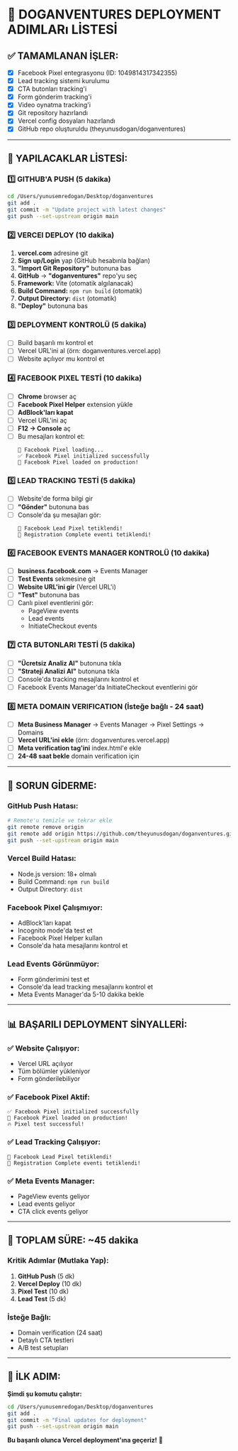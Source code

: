 # 🚀 DOGANVENTURES DEPLOYMENT ADIMLARı LİSTESİ

## ✅ TAMAMLANAN İŞLER:

- [x] Facebook Pixel entegrasyonu (ID: 1049814317342355)
- [x] Lead tracking sistemi kurulumu
- [x] CTA butonları tracking'i
- [x] Form gönderim tracking'i
- [x] Video oynatma tracking'i
- [x] Git repository hazırlandı
- [x] Vercel config dosyaları hazırlandı
- [x] GitHub repo oluşturuldu (theyunusdogan/doganventures)

---

## 🎯 YAPILACAKLAR LİSTESİ:

### 1️⃣ GITHUB'A PUSH (5 dakika)

```bash
cd /Users/yunusemredogan/Desktop/doganventures
git add .
git commit -m "Update project with latest changes"
git push --set-upstream origin main
```

### 2️⃣ VERCEl DEPLOY (10 dakika)

1. **vercel.com** adresine git
2. **Sign up/Login** yap (GitHub hesabınla bağlan)
3. **"Import Git Repository"** butonuna bas
4. **GitHub** → **"doganventures"** repo'yu seç
5. **Framework:** Vite (otomatik algılanacak)
6. **Build Command:** `npm run build` (otomatik)
7. **Output Directory:** `dist` (otomatik)
8. **"Deploy"** butonuna bas

### 3️⃣ DEPLOYMENT KONTROLÜ (5 dakika)

- [ ] Build başarılı mı kontrol et
- [ ] Vercel URL'ini al (örn: doganventures.vercel.app)
- [ ] Website açılıyor mu kontrol et

### 4️⃣ FACEBOOK PIXEL TESTİ (10 dakika)

- [ ] **Chrome** browser aç
- [ ] **Facebook Pixel Helper** extension yükle
- [ ] **AdBlock'ları kapat**
- [ ] Vercel URL'ini aç
- [ ] **F12 → Console** aç
- [ ] Bu mesajları kontrol et:
  ```
  🔄 Facebook Pixel loading...
  ✅ Facebook Pixel initialized successfully
  🎯 Facebook Pixel loaded on production!
  ```

### 5️⃣ LEAD TRACKING TESTİ (5 dakika)

- [ ] Website'de forma bilgi gir
- [ ] **"Gönder"** butonuna bas
- [ ] Console'da şu mesajları gör:
  ```
  🎯 Facebook Lead Pixel tetiklendi!
  📝 Registration Complete eventi tetiklendi!
  ```

### 6️⃣ FACEBOOK EVENTS MANAGER KONTROLÜ (10 dakika)

- [ ] **business.facebook.com** → Events Manager
- [ ] **Test Events** sekmesine git
- [ ] **Website URL'ini gir** (Vercel URL'i)
- [ ] **"Test"** butonuna bas
- [ ] Canlı pixel eventlerini gör:
  - PageView events
  - Lead events
  - InitiateCheckout events

### 7️⃣ CTA BUTONLARI TESTİ (5 dakika)

- [ ] **"Ücretsiz Analiz Al"** butonuna tıkla
- [ ] **"Strateji Analizi Al"** butonuna tıkla
- [ ] Console'da tracking mesajlarını kontrol et
- [ ] Facebook Events Manager'da InitiateCheckout eventlerini gör

### 8️⃣ META DOMAIN VERIFICATION (İsteğe bağlı - 24 saat)

- [ ] **Meta Business Manager** → Events Manager → Pixel Settings → Domains
- [ ] **Vercel URL'ini ekle** (örn: doganventures.vercel.app)
- [ ] **Meta verification tag'ini** index.html'e ekle
- [ ] **24-48 saat bekle** domain verification için

---

## 🚨 SORUN GİDERME:

### GitHub Push Hatası:

```bash
# Remote'u temizle ve tekrar ekle
git remote remove origin
git remote add origin https://github.com/theyunusdogan/doganventures.git
git push --set-upstream origin main
```

### Vercel Build Hatası:

- Node.js version: 18+ olmalı
- Build Command: `npm run build`
- Output Directory: `dist`

### Facebook Pixel Çalışmıyor:

- AdBlock'ları kapat
- Incognito mode'da test et
- Facebook Pixel Helper kullan
- Console'da hata mesajlarını kontrol et

### Lead Events Görünmüyor:

- Form gönderimini test et
- Console'da lead tracking mesajlarını kontrol et
- Meta Events Manager'da 5-10 dakika bekle

---

## 📊 BAŞARILI DEPLOYMENT SİNYALLERİ:

### ✅ Website Çalışıyor:

- Vercel URL açılıyor
- Tüm bölümler yükleniyor
- Form gönderilebiliyor

### ✅ Facebook Pixel Aktif:

```
✅ Facebook Pixel initialized successfully
🎯 Facebook Pixel loaded on production!
🔥 Pixel test successful!
```

### ✅ Lead Tracking Çalışıyor:

```
🎯 Facebook Lead Pixel tetiklendi!
📝 Registration Complete eventi tetiklendi!
```

### ✅ Meta Events Manager:

- PageView events geliyor
- Lead events geliyor
- CTA click events geliyor

---

## 🎯 TOPLAM SÜRE: ~45 dakika

### Kritik Adımlar (Mutlaka Yap):

1. **GitHub Push** (5 dk)
2. **Vercel Deploy** (10 dk)
3. **Pixel Test** (10 dk)
4. **Lead Test** (5 dk)

### İsteğe Bağlı:

- Domain verification (24 saat)
- Detaylı CTA testleri
- A/B test setupları

---

## 🚀 İLK ADIM:

**Şimdi şu komutu çalıştır:**

```bash
cd /Users/yunusemredogan/Desktop/doganventures
git add .
git commit -m "Final updates for deployment"
git push --set-upstream origin main
```

**Bu başarılı olunca Vercel deployment'ına geçeriz!** 🎯
